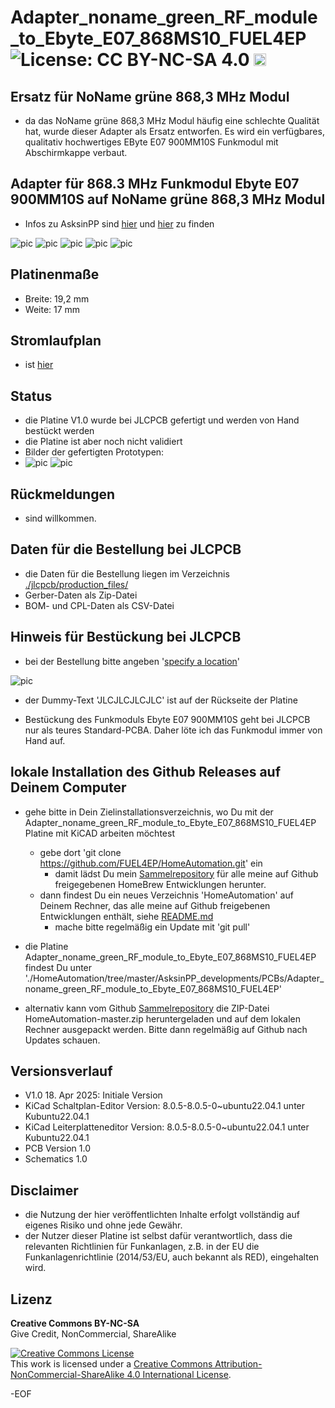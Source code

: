 # Adapter_noname_green_RF_module_to_Ebyte_E07_868MS10_FUEL4EP ![License: CC BY-NC-SA 4.0](https://img.shields.io/badge/License-CC%20BY--NC--SA%204.0-lightgrey.svg) <a href='https://ko-fi.com/FUEL4EP' target='_blank'><img height='20' style='border:0px;height:20px;' src='https://cdn.ko-fi.com/cdn/kofi1.png?v=2' border='0' alt='Buy Me a Coffee at ko-fi.com' /></a>

## Ersatz für NoName grüne 868,3 MHz Modul

- da das NoName grüne 868,3 MHz Modul häufig eine schlechte Qualität hat, wurde dieser Adapter als Ersatz entworfen. Es wird ein verfügbares, qualitativ hochwertiges EByte E07 900MM10S Funkmodul mit Abschirmkappe verbaut.


## Adapter für 868.3 MHz Funkmodul Ebyte E07 900MM10S auf NoName grüne 868,3 MHz Modul


- Infos zu AsksinPP sind [hier](https://asksinpp.de) und [hier](https://asksinpp.de/Grundlagen/01_hardware.html#verdrahtung) zu finden

![pic](PNGs/Adapter_noname_green_RF_module_to_Ebyte_E07_868MS10_FUEL4EP_PCB_3D_top.png)
![pic](PNGs/Adapter_noname_green_RF_module_to_Ebyte_E07_868MS10_FUEL4EP_PCB_KiCAD.png)
![pic](PNGs/Adapter_noname_green_RF_module_to_Ebyte_E07_868MS10_FUEL4EP_top_silkscreen.png)
![pic](Pictures_of_JLCPCB_prototypes/Adapter_noname_green_RF_module_to_Ebyte_E07_868MS10_FUEL4EP_PCB_top.png)
![pic](Pictures_of_JLCPCB_prototypes/Adapter_noname_green_RF_module_to_Ebyte_E07_868MS10_FUEL4EP_PCB_bottom.png)

## Platinenmaße

- Breite: 19,2 mm
- Weite: 17 mm

## Stromlaufplan

- ist [hier](./Schematics/Adapter_noname_green_RF_module_to_Ebyte_E07_868MS10_FUEL4EP.pdf)

## Status

- die Platine V1.0 wurde bei JLCPCB gefertigt und werden von Hand bestückt werden
- die Platine ist aber noch nicht validiert
- Bilder der gefertigten Prototypen:
- ![pic](Pictures_of_JLCPCB_prototypes/Adapter_noname_green_RF_module_to_Ebyte_E07_868MS10_FUEL4EP_PCB_top.png)
![pic](Pictures_of_JLCPCB_prototypes/Adapter_noname_green_RF_module_to_Ebyte_E07_868MS10_FUEL4EP_PCB_bottom.png)



## Rückmeldungen

- sind willkommen.

## Daten für die Bestellung bei JLCPCB

- die Daten für die Bestellung liegen im Verzeichnis [./jlcpcb/production_files/](./jlcpcb/production_files/)
- Gerber-Daten als Zip-Datei
- BOM- und CPL-Daten als CSV-Datei


## Hinweis für Bestückung bei JLCPCB

- bei der Bestellung bitte angeben '[specify a location](https://jlcpcb.com/help/article/50-How-to-remove-order-number-from-your-PCB)'

![pic](./Pictures_of_JLCPCB_prototypes/specify_an_order_number.png)

- der  Dummy-Text 'JLCJLCJLCJLC' ist auf der Rückseite der Platine

- Bestückung des Funkmoduls Ebyte E07 900MM10S geht bei JLCPCB nur als teures Standard-PCBA. Daher löte ich das Funkmodul immer von Hand auf.


## lokale Installation des Github Releases auf Deinem Computer

- gehe bitte in Dein Zielinstallationsverzeichnis, wo Du mit der Adapter_noname_green_RF_module_to_Ebyte_E07_868MS10_FUEL4EP Platine mit KiCAD arbeiten möchtest

  - gebe dort 'git clone https://github.com/FUEL4EP/HomeAutomation.git' ein
	  + damit lädst Du mein [Sammelrepository](https://github.com/FUEL4EP/HomeAutomation) für alle meine auf Github freigegebenen HomeBrew Entwicklungen herunter.
  - dann findest Du ein neues Verzeichnis 'HomeAutomation' auf Deinem Rechner, das alle meine auf Github freigebenen Entwicklungen enthält, siehe [README.md](https://github.com/FUEL4EP/HomeAutomation/blob/master/README.md)
  	+ mache bitte regelmäßig ein Update mit 'git pull'
 -	die Platine Adapter_noname_green_RF_module_to_Ebyte_E07_868MS10_FUEL4EP findest Du unter './HomeAutomation/tree/master/AsksinPP_developments/PCBs/Adapter_noname_green_RF_module_to_Ebyte_E07_868MS10_FUEL4EP'
 
- alternativ kann vom Github [Sammelrepository](https://github.com/FUEL4EP/HomeAutomation) die ZIP-Datei HomeAutomation-master.zip heruntergeladen und auf dem lokalen Rechner ausgepackt werden. Bitte dann regelmäßig auf Github nach Updates schauen.

## Versionsverlauf

-   V1.0 18. Apr 2025: Initiale Version
- KiCad Schaltplan-Editor Version: 8.0.5-8.0.5-0~ubuntu22.04.1 unter Kubuntu22.04.1
- KiCad Leiterplatteneditor Version: 8.0.5-8.0.5-0~ubuntu22.04.1 unter Kubuntu22.04.1
- PCB Version 1.0
- Schematics  1.0


## Disclaimer

-   die Nutzung der hier veröffentlichten Inhalte erfolgt vollständig auf eigenes Risiko und ohne jede Gewähr.
-  der Nutzer dieser Platine ist selbst dafür verantwortlich, dass die relevanten Richtlinien für Funkanlagen, z.B. in der EU die Funkanlagenrichtlinie (2014/53/EU, auch bekannt als RED), eingehalten wird.

## Lizenz 

**Creative Commons BY-NC-SA**<br>
Give Credit, NonCommercial, ShareAlike

<a rel="license" href="http://creativecommons.org/licenses/by-nc-sa/4.0/"><img alt="Creative Commons License" style="border-width:0" src="https://i.creativecommons.org/l/by-nc-sa/4.0/88x31.png" /></a><br />This work is licensed under a <a rel="license" href="http://creativecommons.org/licenses/by-nc-sa/4.0/">Creative Commons Attribution-NonCommercial-ShareAlike 4.0 International License</a>.


-EOF
	

